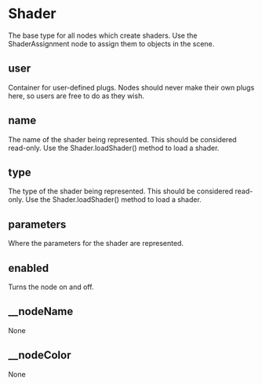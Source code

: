 # Shader

The base type for all nodes which create shaders. Use the
ShaderAssignment node to assign them to objects in the scene.

## user 

 Container for user-defined plugs. Nodes
should never make their own plugs here,
so users are free to do as they wish. 

## name 

 The name of the shader being represented. This should
be considered read-only. Use the Shader.loadShader()
method to load a shader. 

## type 

 The type of the shader being represented. This should
be considered read-only. Use the Shader.loadShader()
method to load a shader. 

## parameters 

 Where the parameters for the shader are represented. 

## enabled 

 Turns the node on and off. 

## __nodeName 

 None 

## __nodeColor 

 None 

